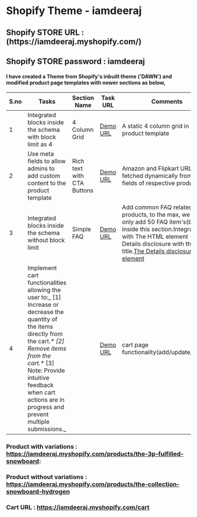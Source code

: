 

<h1 align="left">Shopify Theme - iamdeeraj</h1>

<h2 align="left">Shopify STORE URL : (https://iamdeeraj.myshopify.com/) </h2>
<h2 align="left">Shopify STORE password : iamdeeraj </h2>

<h4 align="left">I have created a Theme from Shopify's inbuilt theme ('DAWN') and modified product page templates with newer sections as below,</h4>


  | S.no | Tasks                                                                          | Section Name               | Task URL                                                                                          | Comments                                                                                              |
|------|-------------------------------------------------------------------------------|----------------------------|---------------------------------------------------------------------------------------------------|-------------------------------------------------------------------------------------------------------|
| 1    | Integrated blocks inside the schema with block limit as 4                     | 4 Column Grid              | [Demo URL](https://iamdeeraj.myshopify.com/products/the-3p-fulfilled-snowboard#four-col-grid-section) | A static 4 column grid in product template                                                            |
| 2    | Use meta fields to allow admins to add custom content to the product template | Rich text with CTA Buttons | [Demo URL](https://iamdeeraj.myshopify.com/products/the-3p-fulfilled-snowboard#helpful-wrapper)       | Amazon and Flipkart URL's are fetched dynamically from meta-fields of respective products.            |
| 3    | Integrated blocks inside the schema without block limit                       | Simple FAQ                 | [Demo URL](https://iamdeeraj.myshopify.com/products/the-collection-snowboard-liquid#common-faqs)      | Add common FAQ related to products, to the max, we can only add 50 FAQ item's(blocks) inside this section.Integrated with The HTML element -Details disclosure with the title.[The Details disclosure element](https://developer.mozilla.org/en-US/docs/Web/HTML/Element/details) |
| 4    | Implement cart functionalities allowing the user to:_  [1]  Increase or decrease the quantity of the items directly from the cart._*  [2]  Remove items from the cart.*_ [3]  Note: Provide intuitive feedback when cart actions are in progress and prevent multiple submissions._                         |                            | [Demo URL](https://iamdeeraj.myshopify.com/cart)                                                     | cart page functionality(add/update/delete) |



### Product with variations : https://iamdeeraj.myshopify.com/products/the-3p-fulfilled-snowboard:


### Product without variations :  https://iamdeeraj.myshopify.com/products/the-collection-snowboard-hydrogen

### Cart URL :  https://iamdeeraj.myshopify.com/cart



